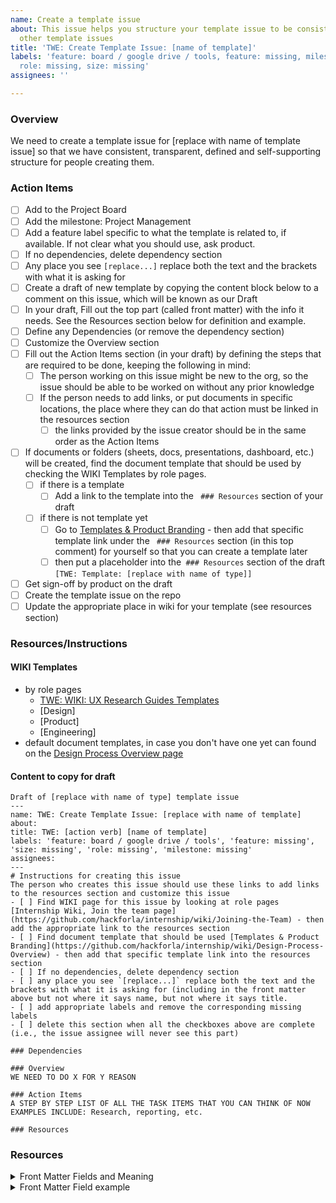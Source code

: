 ```yaml
---
name: Create a template issue
about: This issue helps you structure your template issue to be consistent with our
  other template issues
title: 'TWE: Create Template Issue: [name of template]'
labels: 'feature: board / google drive / tools, feature: missing, milestone: missing,
  role: missing, size: missing'
assignees: ''

---
```


### Overview
We need to create a template issue for [replace with name of template issue] so that we have consistent, transparent, defined and self-supporting structure for people creating them.

### Action Items
- [ ] Add to the Project Board
- [ ] Add the milestone: Project Management
- [ ] Add a feature label specific to what the template is related to, if available.  If not clear what you should use, ask product.
- [ ] If no dependencies, delete dependency section
- [ ] Any place you see `[replace...]` replace both the text and the brackets with what it is asking for
- [ ] Create a draft of new template by copying the content block below to a comment on this issue, which will be known as our Draft
- [ ] In your draft, Fill out the top part (called front matter) with the info it needs.  See the Resources section below for definition and example.
- [ ] Define any Dependencies (or remove the dependency section)
- [ ] Customize the Overview section
- [ ] Fill out the Action Items section (in your draft) by defining the steps that are required to be done, keeping the following in mind:
   - [ ] The person working on this issue might be new to the org, so the issue should be able to be worked on without any prior knowledge
   - [ ] If the person needs to add links, or put documents in specific locations, the place where they can do that action must be linked in the resources section
      - [ ] the links provided by the issue creator should be in the same order as the Action Items 
- [ ] If documents or folders (sheets, docs, presentations, dashboard, etc.) will be created, find the document template that should be used by checking the WIKI Templates by role pages.  
  - [ ] if there is a template
     - [ ] Add a link to the template into the ` ### Resources`  section of your draft
  - [ ] if there is not template yet
     - [ ] Go to [Templates & Product Branding](https://github.com/hackforla/internship/wiki/Design-Process-Overview) - then add that specific template link under the ` ### Resources`  section (in this top comment) for yourself so that you can create a template later
    - [ ] then put a placeholder into the` ### Resources`  section of the draft `[TWE: Template: [replace with name of type]]`
- [ ] Get sign-off by product on the draft
- [ ] Create the template issue on the repo
- [ ] Update the appropriate place in wiki for your template (see resources section)

### Resources/Instructions
#### WIKI Templates
- by role pages
  - [TWE: WIKI: UX Research Guides Templates](https://github.com/hackforla/internship/wiki/UX-Research-Guides-Templates) 
  - [Design]
  - [Product]
  - [Engineering]
- default document templates, in case you don't have one yet can found on the [Design Process Overview page](https://github.com/hackforla/internship/wiki/Design-Process-Overview)

#### Content to copy for draft
```
Draft of [replace with name of type] template issue
---
name: TWE: Create Template Issue: [replace with name of template]
about: 
title: TWE: [action verb] [name of template]
labels: 'feature: board / google drive / tools', 'feature: missing', 'size: missing', 'role: missing', 'milestone: missing'
assignees: 
---
# Instructions for creating this issue
The person who creates this issue should use these links to add links to the resources section and customize this issue
- [ ] Find WIKI page for this issue by looking at role pages [Internship Wiki, Join the team page](https://github.com/hackforla/internship/wiki/Joining-the-Team) - then add the appropriate link to the resources section
- [ ] Find document template that should be used [Templates & Product Branding](https://github.com/hackforla/internship/wiki/Design-Process-Overview) - then add that specific template link into the resources section
- [ ] If no dependencies, delete dependency section
- [ ] any place you see `[replace...]` replace both the text and the brackets with what it is asking for (including in the front matter above but not where it says name, but not where it says title.
- [ ] add appropriate labels and remove the corresponding missing labels
- [ ] delete this section when all the checkboxes above are complete (i.e., the issue assignee will never see this part)

### Dependencies

### Overview
WE NEED TO DO X FOR Y REASON

### Action Items
A STEP BY STEP LIST OF ALL THE TASK ITEMS THAT YOU CAN THINK OF NOW EXAMPLES INCLUDE: Research, reporting, etc.

### Resources
```
### Resources
<details>
<summary>Front Matter Fields and Meaning</summary>

- name: (name that appear on the new issue tab)
- about: (is the description that appears next to the issue template on the new issue tab
- title: (the title that appears when the issue is created.  User then customizes this title for their issue)
- labels: (choose the labels that will be the same each time, and choose missing labels for the ones that depend on content)
- assignees: 
</details>

<details>
<summary>Front Matter Field example</summary>

- name: 'Research: Roadmap'
- about: The start of a new roadmap
- title: 'TWE: Research Roadmap [name of type]'
- labels: 'feature: research, feature: roadmap, milestone: missing, role: UI/UX research,
-   size: 0.50pt'
- assignees: ''
</details>
